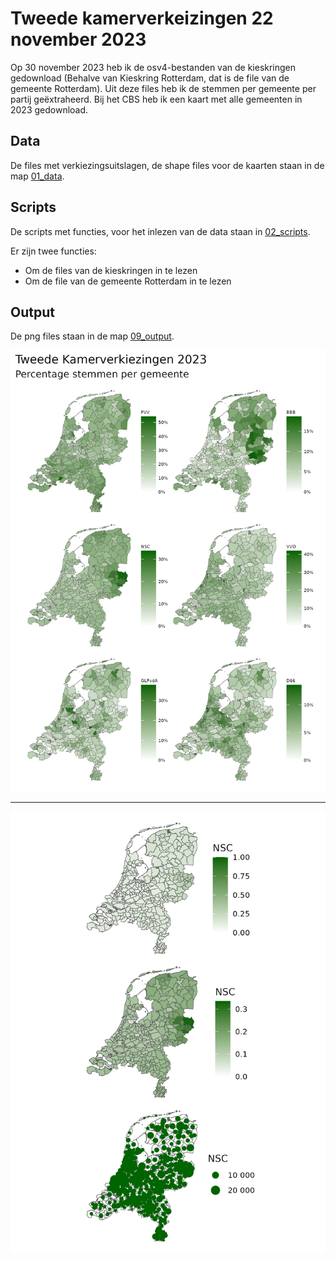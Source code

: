 # Tweede kamerverkeizingen 22 november 2023
Op 30 november 2023 heb ik de osv4-bestanden van de kieskringen gedownload (Behalve van Kieskring Rotterdam, dat is de file van de gemeente Rotterdam). Uit deze files heb ik de stemmen per gemeente per partij geëxtraheerd. Bij het CBS heb ik een kaart met alle gemeenten in 2023 gedownload.

## Data
De files met verkiezingsuitslagen, de shape files voor de kaarten staan in de map [01_data]("https://github.com/mvbloois/verkiezingen/tree/main/tk2023/01_data").

## Scripts
De scripts met functies, voor het inlezen van de data staan in [02_scripts]("https://github.com/mvbloois/verkiezingen/tree/main/tk2023/02_scripts").

Er zijn twee functies:  
- Om de files van de kieskringen in te lezen  
- Om de file van de gemeente Rotterdam in te lezen  

## Output
De png files staan in de map [09_output]("https://github.com/mvbloois/verkiezingen/tree/main/tk2023/09_output").

![top-6-partijen](09_output/top-6.png)


 ---
 
 
 ![types](09_output/types.png)

